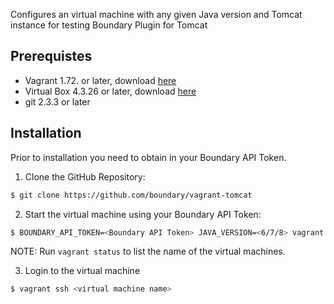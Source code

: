 
Configures an virtual machine with any given Java version and Tomcat  instance for testing Boundary Plugin for Tomcat

Prerequistes
------------

- Vagrant 1.72. or later, download [here](https://www.vagrantup.com/downloads.html)
- Virtual Box 4.3.26 or later, download [here](https://www.virtualbox.org/wiki/Downloads)
- git 2.3.3 or later

Installation
------------

Prior to installation you need to obtain in your Boundary API Token.


1. Clone the GitHub Repository:
```bash
$ git clone https://github.com/boundary/vagrant-tomcat
```

2. Start the virtual machine using your Boundary API Token:
```bash
$ BOUNDARY_API_TOKEN=<Boundary API Token> JAVA_VERSION=<6/7/8> vagrant up <virtual machine name>
```
NOTE: Run `vagrant status` to list the name of the virtual machines.

3. Login to the virtual machine
```bash
$ vagrant ssh <virtual machine name>
```


